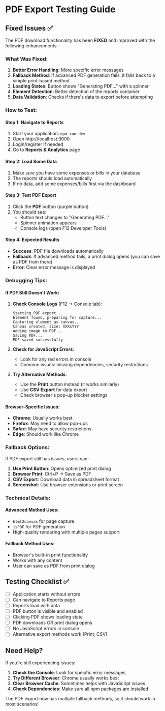# PDF Export Testing Guide

## Fixed Issues ✅

The PDF download functionality has been **FIXED** and improved with the following enhancements:

### What Was Fixed:
1. **Better Error Handling**: More specific error messages
2. **Fallback Method**: If advanced PDF generation fails, it falls back to a simple print-based method
3. **Loading States**: Button shows "Generating PDF..." with a spinner
4. **Element Detection**: Better detection of the reports container
5. **Data Validation**: Checks if there's data to export before attempting

### How to Test:

#### Step 1: Navigate to Reports
1. Start your application: `npm run dev`
2. Open http://localhost:3000
3. Login/register if needed
4. Go to **Reports & Analytics** page

#### Step 2: Load Some Data
1. Make sure you have some expenses or bills in your database
2. The reports should load automatically
3. If no data, add some expenses/bills first via the dashboard

#### Step 3: Test PDF Export
1. Click the **PDF** button (purple button)
2. You should see:
   - Button text changes to "Generating PDF..."
   - Spinner animation appears
   - Console logs (open F12 Developer Tools)

#### Step 4: Expected Results
- **Success**: PDF file downloads automatically
- **Fallback**: If advanced method fails, a print dialog opens (you can save as PDF from there)
- **Error**: Clear error message is displayed

### Debugging Tips:

#### If PDF Still Doesn't Work:
1. **Check Console Logs** (F12 → Console tab):
   ```
   Starting PDF export...
   Element found, preparing for capture...
   Capturing element as canvas...
   Canvas created, size: XXXxYYY
   Adding image to PDF...
   Saving PDF...
   PDF saved successfully
   ```

2. **Check for JavaScript Errors**:
   - Look for any red errors in console
   - Common issues: missing dependencies, security restrictions

3. **Try Alternative Methods**:
   - Use the **Print** button instead (it works similarly)
   - Use **CSV Export** for data export
   - Check browser's pop-up blocker settings

#### Browser-Specific Issues:
- **Chrome**: Usually works best
- **Firefox**: May need to allow pop-ups
- **Safari**: May have security restrictions
- **Edge**: Should work like Chrome

### Fallback Options:

If PDF export still has issues, users can:
1. **Use Print Button**: Opens optimized print dialog
2. **Browser Print**: Ctrl+P → Save as PDF
3. **CSV Export**: Download data in spreadsheet format
4. **Screenshot**: Use browser extensions or print screen

### Technical Details:

#### Advanced Method Uses:
- `html2canvas` for page capture
- `jsPDF` for PDF generation
- High-quality rendering with multiple pages support

#### Fallback Method Uses:
- Browser's built-in print functionality
- Works with any content
- User can save as PDF from print dialog

## Testing Checklist ✅

- [ ] Application starts without errors
- [ ] Can navigate to Reports page  
- [ ] Reports load with data
- [ ] PDF button is visible and enabled
- [ ] Clicking PDF shows loading state
- [ ] PDF downloads OR print dialog opens
- [ ] No JavaScript errors in console
- [ ] Alternative export methods work (Print, CSV)

## Need Help?

If you're still experiencing issues:

1. **Check the Console**: Look for specific error messages
2. **Try Different Browser**: Chrome usually works best
3. **Clear Browser Cache**: Sometimes helps with JavaScript issues
4. **Check Dependencies**: Make sure all npm packages are installed

The PDF export now has multiple fallback methods, so it should work in most scenarios!
